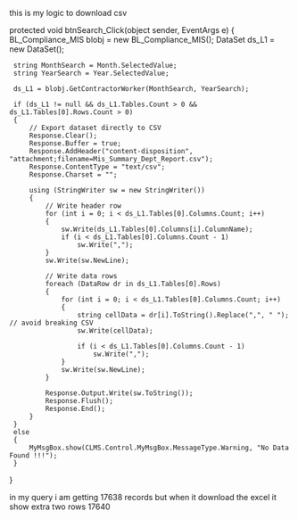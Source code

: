 this is my logic to download csv

 protected void btnSearch_Click(object sender, EventArgs e)
 {
     BL_Compliance_MIS blobj = new BL_Compliance_MIS();
     DataSet ds_L1 = new DataSet();

     string MonthSearch = Month.SelectedValue;
     string YearSearch = Year.SelectedValue;

     ds_L1 = blobj.GetContractorWorker(MonthSearch, YearSearch);

     if (ds_L1 != null && ds_L1.Tables.Count > 0 && ds_L1.Tables[0].Rows.Count > 0)
     {
         // Export dataset directly to CSV
         Response.Clear();
         Response.Buffer = true;
         Response.AddHeader("content-disposition", "attachment;filename=Mis_Summary_Dept_Report.csv");
         Response.ContentType = "text/csv";
         Response.Charset = "";

         using (StringWriter sw = new StringWriter())
         {
             // Write header row
             for (int i = 0; i < ds_L1.Tables[0].Columns.Count; i++)
             {
                 sw.Write(ds_L1.Tables[0].Columns[i].ColumnName);
                 if (i < ds_L1.Tables[0].Columns.Count - 1)
                     sw.Write(",");
             }
             sw.Write(sw.NewLine);

             // Write data rows
             foreach (DataRow dr in ds_L1.Tables[0].Rows)
             {
                 for (int i = 0; i < ds_L1.Tables[0].Columns.Count; i++)
                 {
                     string cellData = dr[i].ToString().Replace(",", " "); // avoid breaking CSV
                     sw.Write(cellData);

                     if (i < ds_L1.Tables[0].Columns.Count - 1)
                         sw.Write(",");
                 }
                 sw.Write(sw.NewLine);
             }

             Response.Output.Write(sw.ToString());
             Response.Flush();
             Response.End();
         }
     }
     else
     {
         MyMsgBox.show(CLMS.Control.MyMsgBox.MessageType.Warning, "No Data Found !!!");
     }
 }

in my query i am getting 17638 records but when it download the excel it show extra two rows 17640
